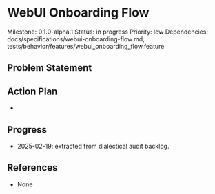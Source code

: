 # WebUI Onboarding Flow
Milestone: 0.1.0-alpha.1
Status: in progress
Priority: low
Dependencies: docs/specifications/webui-onboarding-flow.md, tests/behavior/features/webui_onboarding_flow.feature

## Problem Statement
<description>


## Action Plan
- <tasks>

## Progress
- 2025-02-19: extracted from dialectical audit backlog.

## References
- None
